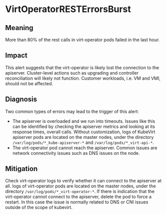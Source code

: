 # VirtOperatorRESTErrorsBurst 

## Meaning

More than 80% of the rest calls in virt-operator pods failed in the last hour. 

## Impact

This alert suggests that the virt-operator is likely lost the connection to the apiserver. Cluster-level actions such as upgrading and controller reconciliation will likely not function. Customer workloads, i.e. VM and VMI, should not be affected.

## Diagnosis

Two common types of errors may lead to the trigger of this alert:
- The apiserver is overloaded and we run into timeouts. Issues like this can be identified by checking the apiserver metrics and looking at its response times, overall calls. Without customization, logs of KubeVirt apiserver pods are located on the master nodes, under the directory `/var/log/pods/*_kube-apiserver-*` and `/var/log/pods/*_virt-api-*`.
- The virt-operator pod cannot reach the apiserver. Common issues are network connectivity issues such as DNS issues on the node.

## Mitigation

Check virt-operator logs to verify whether it can connect to the apiserver at all. logs of virt-operator pods are located on the master nodes, under the directory `/var/log/pods/*_virt-operator-*`. If there is indication that the virt-operator cannot connect to the apiserver, delete the pod to force a restart. In this case the issue is normally related to DNS or CNI issues outside of the scope of kubevirt.

